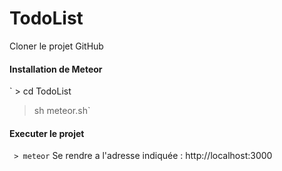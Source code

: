 # TodoList

Cloner le projet GitHub

#### Installation de Meteor
` > cd TodoList
  > sh meteor.sh`
  
#### Executer le projet
` > meteor`
  Se rendre a l'adresse indiquée : http://localhost:3000
